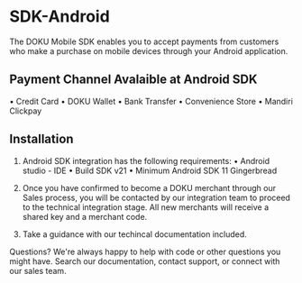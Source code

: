 # SDK-Android

The DOKU Mobile SDK enables you to accept payments from customers who make a purchase on mobile devices through your Android application. 

## Payment Channel Avalaible at Android SDK ##

• Credit Card
• DOKU Wallet
• Bank Transfer
• Convenience Store
• Mandiri Clickpay

## Installation ## 

1. Android SDK integration has the following requirements:
• Android studio - IDE
• Build SDK v21
• Minimum Android SDK 11 Gingerbread

2. Once you have confirmed to become a DOKU merchant through our Sales process, you will be contacted by our integration team to proceed to the technical integration stage. All new merchants will receive a shared key and a merchant code.

3. Take a guidance with our techincal documentation included.


Questions?
We're always happy to help with code or other questions you might have. Search our documentation, contact support, or connect with our sales team. 
